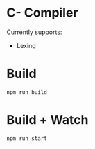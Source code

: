# C- Compiler

Currently supports:
* Lexing

# Build
```
npm run build
```

# Build + Watch

```
npm run start
```